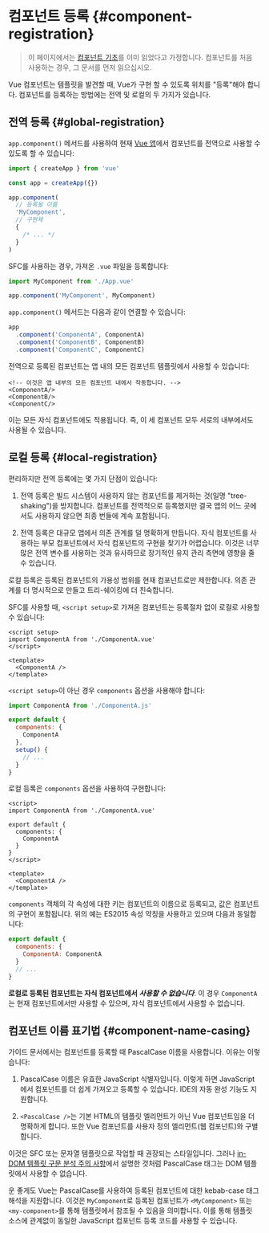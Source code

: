# 컴포넌트 등록 {#component-registration}

> 이 페이지에서는 [컴포넌트 기초](/guide/essentials/component-basics)를 이미 읽었다고 가정합니다.
컴포넌트를 처음 사용하는 경우, 그 문서를 먼저 읽으십시오.

Vue 컴포넌트는 템플릿을 발견할 때, Vue가 구현 할 수 있도록 위치를 "등록"해야 합니다.
컴포넌트를 등록하는 방법에는 전역 및 로컬의 두 가지가 있습니다.

## 전역 등록 {#global-registration}

`app.component()` 메서드를 사용하여 현재 [Vue 앱](/guide/essentials/application)에서 컴포넌트를 전역으로 사용할 수 있도록 할 수 있습니다:

```js
import { createApp } from 'vue'

const app = createApp({})

app.component(
  // 등록될 이름
  'MyComponent',
  // 구현체
  {
    /* ... */
  }
)
```

SFC를 사용하는 경우, 가져온 `.vue` 파일을 등록합니다:

```js
import MyComponent from './App.vue'

app.component('MyComponent', MyComponent)
```

`app.component()` 메서드는 다음과 같이 연결할 수 있습니다:

```js
app
  .component('ComponentA', ComponentA)
  .component('ComponentB', ComponentB)
  .component('ComponentC', ComponentC)
```

전역으로 등록된 컴포넌트는 앱 내의 모든 컴포넌트 템플릿에서 사용할 수 있습니다:

```vue-html
<!-- 이것은 앱 내부의 모든 컴포넌트 내에서 작동합니다. -->
<ComponentA/>
<ComponentB/>
<ComponentC/>
```

이는 모든 자식 컴포넌트에도 적용됩니다.
즉, 이 세 컴포넌트 모두 서로의 내부에서도 사용될 수 있습니다.

## 로컬 등록 {#local-registration}

편리하지만 전역 등록에는 몇 가지 단점이 있습니다:

1. 전역 등록은 빌드 시스템이 사용하지 않는 컴포넌트를 제거하는 것(일명 "tree-shaking")을 방지합니다.
   컴포넌트를 전역적으로 등록했지만 결국 앱의 어느 곳에서도 사용하지 않으면 최종 번들에 계속 포함됩니다.

2. 전역 등록은 대규모 앱에서 의존 관계를 덜 명확하게 만듭니다.
   자식 컴포넌트를 사용하는 부모 컴포넌트에서 자식 컴포넌트의 구현을 찾기가 어렵습니다.
   이것은 너무 많은 전역 변수를 사용하는 것과 유사하므로 장기적인 유지 관리 측면에 영향을 줄 수 있습니다.

로컬 등록은 등록된 컴포넌트의 가용성 범위를 현재 컴포넌트로만 제한합니다.
의존 관계를 더 명시적으로 만들고 트리-쉐이킹에 더 친숙합니다.

<div class="composition-api">

SFC를 사용할 때, `<script setup>`로 가져온 컴포넌트는 등록절차 없이 로컬로 사용할 수 있습니다:

```vue
<script setup>
import ComponentA from './ComponentA.vue'
</script>

<template>
  <ComponentA />
</template>
```

`<script setup>`이 아닌 경우 `components` 옵션을 사용해야 합니다:

```js
import ComponentA from './ComponentA.js'

export default {
  components: {
    ComponentA
  },
  setup() {
    // ...
  }
}
```

</div>
<div class="options-api">

로컬 등록은 `components` 옵션을 사용하여 구현합니다:

```vue
<script>
import ComponentA from './ComponentA.vue'

export default {
  components: {
    ComponentA
  }
}
</script>

<template>
  <ComponentA />
</template>
```

</div>

`components` 객체의 각 속성에 대한 키는 컴포넌트의 이름으로 등록되고, 값은 컴포넌트의 구현이 포함됩니다.
위의 예는 ES2015 속성 약칭을 사용하고 있으며 다음과 동일합니다:

```js
export default {
  components: {
    ComponentA: ComponentA
  }
  // ...
}
```

**로컬로 등록된 컴포넌트는 자식 컴포넌트에서 _사용할 수 없습니다_**.
이 경우 `ComponentA`는 현재 컴포넌트에서만 사용할 수 있으며, 자식 컴포넌트에서 사용할 수 없습니다.

## 컴포넌트 이름 표기법 {#component-name-casing}

가이드 문서에서는 컴포넌트를 등록할 때 PascalCase 이름을 사용합니다.
이유는 이렇습니다:

1. PascalCase 이름은 유효한 JavaScript 식별자입니다.
   이렇게 하면 JavaScript에서 컴포넌트를 더 쉽게 가져오고 등록할 수 있습니다.
   IDE의 자동 완성 기능도 지원합니다.

2. `<PascalCase />`는 기본 HTML의 템플릿 엘리먼트가 아닌 Vue 컴포넌트임을 더 명확하게 합니다.
   또한 Vue 컴포넌트를 사용자 정의 엘리먼트(웹 컴포넌트)와 구별합니다.

이것은 SFC 또는 문자열 템플릿으로 작업할 때 권장되는 스타일입니다.
그러나 [in-DOM 템플릿 구문 분석 주의 사항](/guide/essentials/component-basics.html#in-dom-template-parsing-caveats)에서 설명한 것처럼 PascalCase 태그는 DOM 템플릿에서 사용할 수 없습니다.

운 좋게도 Vue는 PascalCase를 사용하여 등록된 컴포넌트에 대한 kebab-case 태그 해석을 지원합니다.
이것은 `MyComponent`로 등록된 컴포넌트가 `<MyComponent>` 또는 `<my-component>`를 통해 템플릿에서 참조될 수 있음을 의미합니다.
이를 통해 템플릿 소스에 관계없이 동일한 JavaScript 컴포넌트 등록 코드를 사용할 수 있습니다.
